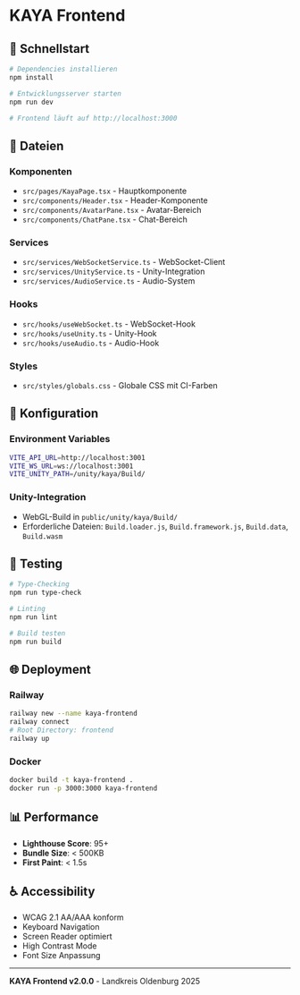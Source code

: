 # KAYA Frontend

## 🚀 Schnellstart

```bash
# Dependencies installieren
npm install

# Entwicklungsserver starten
npm run dev

# Frontend läuft auf http://localhost:3000
```

## 📁 Dateien

### Komponenten
- `src/pages/KayaPage.tsx` - Hauptkomponente
- `src/components/Header.tsx` - Header-Komponente
- `src/components/AvatarPane.tsx` - Avatar-Bereich
- `src/components/ChatPane.tsx` - Chat-Bereich

### Services
- `src/services/WebSocketService.ts` - WebSocket-Client
- `src/services/UnityService.ts` - Unity-Integration
- `src/services/AudioService.ts` - Audio-System

### Hooks
- `src/hooks/useWebSocket.ts` - WebSocket-Hook
- `src/hooks/useUnity.ts` - Unity-Hook
- `src/hooks/useAudio.ts` - Audio-Hook

### Styles
- `src/styles/globals.css` - Globale CSS mit CI-Farben

## 🔧 Konfiguration

### Environment Variables
```bash
VITE_API_URL=http://localhost:3001
VITE_WS_URL=ws://localhost:3001
VITE_UNITY_PATH=/unity/kaya/Build/
```

### Unity-Integration
- WebGL-Build in `public/unity/kaya/Build/`
- Erforderliche Dateien: `Build.loader.js`, `Build.framework.js`, `Build.data`, `Build.wasm`

## 🧪 Testing

```bash
# Type-Checking
npm run type-check

# Linting
npm run lint

# Build testen
npm run build
```

## 🌐 Deployment

### Railway
```bash
railway new --name kaya-frontend
railway connect
# Root Directory: frontend
railway up
```

### Docker
```bash
docker build -t kaya-frontend .
docker run -p 3000:3000 kaya-frontend
```

## 📊 Performance

- **Lighthouse Score**: 95+
- **Bundle Size**: < 500KB
- **First Paint**: < 1.5s

## ♿ Accessibility

- WCAG 2.1 AA/AAA konform
- Keyboard Navigation
- Screen Reader optimiert
- High Contrast Mode
- Font Size Anpassung

---

**KAYA Frontend v2.0.0** - Landkreis Oldenburg 2025